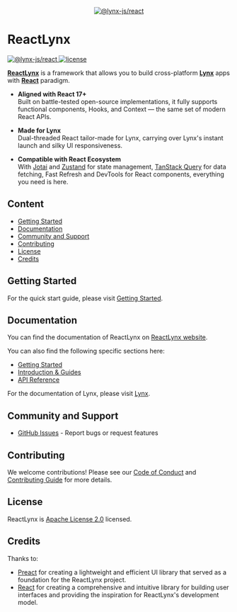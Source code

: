 <p align="center">
  <a aria-label="ReactLynx banner" href="https://lynxjs.org/react/">
    <img alt="@lynx-js/react" src="https://lynxjs.org/assets/react-lynx-banner.png" />
  </a>
</p>

# ReactLynx

<p>
  <a aria-label="NPM version" href="https://www.npmjs.com/package/@lynx-js/react">
    <img alt="@lynx-js/react" src="https://img.shields.io/npm/v/@lynx-js/react?logo=npm" />
  </a>
  <a aria-label="License" href="https://github.com/lynx-family/lynx-stack/blob/main/LICENSE">
    <img src="https://img.shields.io/badge/License-Apache--2.0-blue" alt="license" />
  </a>
</p>

[**ReactLynx**](https://lynxjs.org/react/) is a framework that allows you to build cross-platform [**Lynx**](https://lynxjs.org/) apps with [**React**](https://react.dev/) paradigm.

- **Aligned with React 17+**\
  Built on battle-tested open-source implementations, it fully supports functional components, Hooks, and Context — the same set of modern React APIs.

- **Made for Lynx**\
  Dual-threaded React tailor-made for Lynx, carrying over Lynx's instant launch and silky UI responsiveness.

- **Compatible with React Ecosystem**\
  With [Jotai](https://jotai.org/) and [Zustand](https://zustand-demo.pmnd.rs/) for state management, [TanStack Query](https://tanstack.com/query/latest) for data fetching, Fast Refresh and DevTools for React components, everything you need is here.

## Content

- [Getting Started](#getting-started)
- [Documentation](#documentation)
- [Community and Support](#community-and-support)
- [Contributing](#contributing)
- [License](#license)
- [Credits](#credits)

## Getting Started

For the quick start guide, please visit [Getting Started](https://lynxjs.org/guide/start/quick-start.html).

## Documentation

You can find the documentation of ReactLynx on [ReactLynx website](https://lynxjs.org/react/).

You can also find the following specific sections here:

- [Getting Started](https://lynxjs.org/guide/start/quick-start.html)
- [Introduction & Guides](https://lynxjs.org/react/introduction.html)
- [API Reference](https://lynxjs.org/api/react.html)

For the documentation of Lynx, please visit [Lynx](https://lynxjs.org/).

## Community and Support

- [GitHub Issues](https://github.com/lynx-family/lynx-stack/issues) - Report bugs or request features

## Contributing

We welcome contributions! Please see our [Code of Conduct](https://github.com/lynx-family/lynx-stack/blob/main/CODE_OF_CONDUCT.md) and [Contributing Guide](https://github.com/lynx-family/lynx-stack/blob/main/CONTRIBUTING.md) for more details.

## License

ReactLynx is [Apache License 2.0](https://github.com/lynx-family/lynx-stack/blob/main/LICENSE) licensed.

## Credits

Thanks to:

- [Preact](https://preactjs.com/) for creating a lightweight and efficient UI library that served as a foundation for the ReactLynx project.
- [React](https://react.dev/) for creating a comprehensive and intuitive library for building user interfaces and providing the inspiration for ReactLynx's development model.
